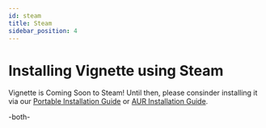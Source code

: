 ```yaml
---
id: steam
title: Steam
sidebar_position: 4
---
```


# Installing Vignette using Steam

Vignette is Coming Soon to Steam! Until then, please consinder installing it via our [Portable Installation Guide](install-portable.md) or [AUR Installation Guide](install-aur.md).

-both-
